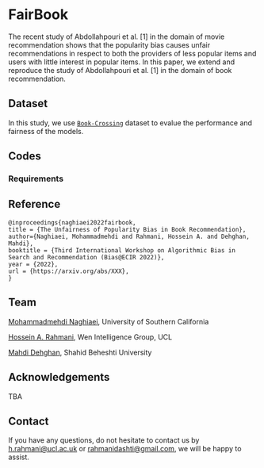 # FairBook
The recent study of Abdollahpouri et al. [1] in the domain of movie recommendation shows that the popularity bias causes unfair recommendations in respect to both the providers of less popular items and users with little interest in popular items. In this paper, we extend and reproduce the study of Abdollahpouri et al. [1] in the domain of book recommendation.

## Dataset
In this study, we use <a href=http://www2.informatik.uni-freiburg.de/~cziegler/BX/>`Book-Crossing`</a> dataset to evalue the performance and fairness of the models. 

## Codes

### Requirements

## Reference

```
@inproceedings{naghiaei2022fairbook,
title = {The Unfairness of Popularity Bias in Book Recommendation},
author={Naghiaei, Mohammadmehdi and Rahmani, Hossein A. and Dehghan, Mahdi},
booktitle = {Third International Workshop on Algorithmic Bias in Search and Recommendation (Bias@ECIR 2022)},
year = {2022},
url = {https://arxiv.org/abs/XXX},
}
```

## Team
<a href=#>Mohammadmehdi Naghiaei</a>, University of Southern California

<a href=#>Hossein A. Rahmani</a>, Wen Intelligence Group, UCL

<a href=#>Mahdi Dehghan</a>, Shahid Beheshti University

## Acknowledgements
TBA

## Contact
If you have any questions, do not hesitate to contact us by h.rahmani@ucl.ac.uk or rahmanidashti@gmail.com, we will be happy to assist.
